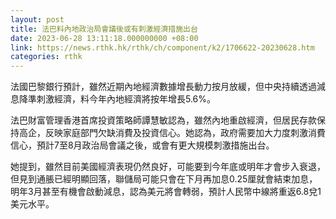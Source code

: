 ```yaml
---
layout: post
title: 法巴料內地政治局會議後或有刺激經濟措施出台
date: 2023-06-28 13:11:18.000000000 +08:00
link: https://news.rthk.hk/rthk/ch/component/k2/1706622-20230628.htm
categories: rthk
---
```


法國巴黎銀行預計，雖然近期內地經濟數據增長動力按月放緩，但中央持續透過減息降準刺激經濟，料今年內地經濟將按年增長5.6%。

法巴財富管理香港首席投資策略師譚慧敏認為，雖然內地重啟經濟，但居民存款保持高企，反映家庭部門欠缺消費及投資信心。她認為，政府需要加大力度刺激消費信心，預計7至8月政治局會議之後，或會有更大規模刺激措施出台。

她提到，雖然目前美國經濟表現仍然良好，可能要到今年底或明年才會步入衰退，但見到通脹已經明顯回落，聯儲局可能只會在下月再加息0.25厘就會結束加息，明年3月甚至有機會啟動減息，認為美元將會轉弱，預計人民幣中線將重返6.8兌1美元水平。
